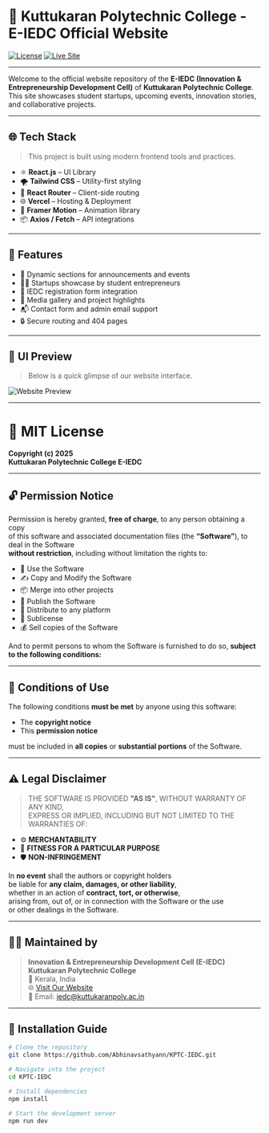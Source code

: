 # 🚀 Kuttukaran Polytechnic College - E-IEDC Official Website

[![License](https://img.shields.io/github/license/Abhinavsathyann/KPTC-IEDC?style=flat-square)](LICENSE)
[![Live Site](https://img.shields.io/badge/View%20Site-Live-green?style=flat-square&logo=vercel)](https://kptciedc.vercel.app/)

---

Welcome to the official website repository of the **E-IEDC (Innovation & Entrepreneurship Development Cell)** of **Kuttukaran Polytechnic College**. This site showcases student startups, upcoming events, innovation stories, and collaborative projects.

---

## 🌐 Tech Stack

> This project is built using modern frontend tools and practices.

- ⚛️ **React.js** – UI Library  
- 🌪 **Tailwind CSS** – Utility-first styling  
- 🔀 **React Router** – Client-side routing  
- 🌐 **Vercel** – Hosting & Deployment  
- 🧩 **Framer Motion** – Animation library  
- 📦 **Axios / Fetch** – API integrations

---

## 🧠 Features

- 📰 Dynamic sections for announcements and events  
- 🧑‍🎓 Startups showcase by student entrepreneurs  
- 🧾 IEDC registration form integration  
- 📸 Media gallery and project highlights  
- 📬 Contact form and admin email support  
- 🔒 Secure routing and 404 pages

---

## 📸 UI Preview

> Below is a quick glimpse of our website interface.

![Website Preview](https://kptciedc.vercel.app/)

---

# 📜 MIT License

**Copyright (c) 2025  
Kuttukaran Polytechnic College E-IEDC**

---

## 🔓 Permission Notice

Permission is hereby granted, **free of charge**, to any person obtaining a copy  
of this software and associated documentation files (the **“Software”**), to deal in the Software  
**without restriction**, including without limitation the rights to:

- 🔁 Use the Software  
- ✍️ Copy and Modify the Software  
- 📦 Merge into other projects  
- 📰 Publish the Software  
- 📨 Distribute to any platform  
- 💼 Sublicense  
- 💰 Sell copies of the Software  

And to permit persons to whom the Software is furnished to do so, **subject to the following conditions:**

---

## 📌 Conditions of Use

The following conditions **must be met** by anyone using this software:

- The **copyright notice**
- This **permission notice**

must be included in **all copies** or **substantial portions** of the Software.

---

## ⚠️ Legal Disclaimer

> THE SOFTWARE IS PROVIDED **"AS IS"**, WITHOUT WARRANTY OF ANY KIND,  
EXPRESS OR IMPLIED, INCLUDING BUT NOT LIMITED TO THE WARRANTIES OF:

- ⚙️ **MERCHANTABILITY**  
- 🎯 **FITNESS FOR A PARTICULAR PURPOSE**  
- 🛡️ **NON-INFRINGEMENT**

In **no event** shall the authors or copyright holders  
be liable for **any claim, damages, or other liability**,  
whether in an action of **contract, tort, or otherwise**,  
arising from, out of, or in connection with the Software or the use  
or other dealings in the Software.

---

## 👨‍💻 Maintained by

> **Innovation & Entrepreneurship Development Cell (E-IEDC)**  
> **Kuttukaran Polytechnic College**  
> 📍 Kerala, India  
> 🌐 [Visit Our Website](https://kptciedc.vercel.app/)  
> 📧 Email: [iedc@kuttukaranpoly.ac.in](mailto:)

---




## 🚧 Installation Guide

```bash
# Clone the repository
git clone https://github.com/Abhinavsathyann/KPTC-IEDC.git

# Navigate into the project
cd KPTC-IEDC

# Install dependencies
npm install

# Start the development server
npm run dev



